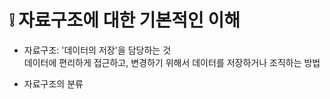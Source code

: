 # :grey_exclamation: 자료구조에 대한 기본적인 이해
* 자료구조:
'데이터의 저장'을 담당하는 것<br>
데이터에 편리하게 접근하고, 변경하기 위해서 데이터를 저장하거나 조직하는 방법<br>

* 자료구조의 분류


